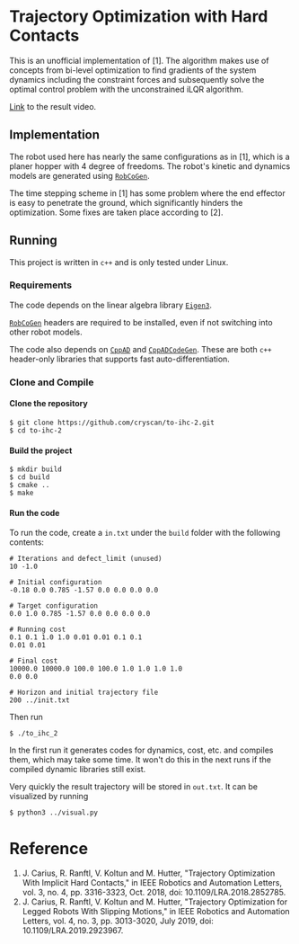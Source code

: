 # Trajectory Optimization with Hard Contacts

This is an unofficial implementation of [1]. The algorithm makes use of concepts from bi-level optimization to find
gradients of the system dynamics including the constraint forces and subsequently solve the optimal control problem with
the unconstrained iLQR algorithm.

[Link](https://youtu.be/FF3h_-KwoyE) to the result video.

## Implementation

The robot used here has nearly the same configurations as in [1], which is a planer hopper with 4 degree of freedoms.
The robot's kinetic and dynamics models are generated using [`RobCoGen`](https://robcogenteam.bitbucket.io/).

The time stepping scheme in [1] has some problem where the end effector is easy to penetrate the ground, which
significantly hinders the optimization. Some fixes are taken place according to [2].

## Running

This project is written in `c++` and is only tested under Linux.

### Requirements

The code depends on the linear algebra library [`Eigen3`](https://eigen.tuxfamily.org).

[`RobCoGen`](https://robcogenteam.bitbucket.io/) headers are required to be installed, even if not switching into other
robot models.

The code also depends on [`CppAD`](https://github.com/coin-or/CppAD.git)
and [`CppADCodeGen`](https://github.com/joaoleal/CppADCodeGen.git). These are both `c++` header-only libraries that
supports fast auto-differentiation.

### Clone and Compile

#### Clone the repository

```shell
$ git clone https://github.com/cryscan/to-ihc-2.git
$ cd to-ihc-2
```

#### Build the project

```shell
$ mkdir build
$ cd build
$ cmake ..
$ make
```

#### Run the code

To run the code, create a `in.txt` under the `build` folder with the following contents:

```
# Iterations and defect_limit (unused)
10 -1.0

# Initial configuration
-0.18 0.0 0.785 -1.57 0.0 0.0 0.0 0.0

# Target configuration
0.0 1.0 0.785 -1.57 0.0 0.0 0.0 0.0

# Running cost
0.1 0.1 1.0 1.0 0.01 0.01 0.1 0.1
0.01 0.01

# Final cost
10000.0 10000.0 100.0 100.0 1.0 1.0 1.0 1.0
0.0 0.0

# Horizon and initial trajectory file
200 ../init.txt
```

Then run

```shell
$ ./to_ihc_2
```

In the first run it generates codes for dynamics, cost, etc. and compiles them, which may take some time. It won't do
this in the next runs if the compiled dynamic libraries still exist.

Very quickly the result trajectory will be stored in `out.txt`. It can be visualized by running

```shell
$ python3 ../visual.py
```

# Reference

1. J. Carius, R. Ranftl, V. Koltun and M. Hutter, "Trajectory Optimization With Implicit Hard Contacts," in IEEE
   Robotics and Automation Letters, vol. 3, no. 4, pp. 3316-3323, Oct. 2018, doi: 10.1109/LRA.2018.2852785.
2. J. Carius, R. Ranftl, V. Koltun and M. Hutter, "Trajectory Optimization for Legged Robots With Slipping Motions," in
   IEEE Robotics and Automation Letters, vol. 4, no. 3, pp. 3013-3020, July 2019, doi: 10.1109/LRA.2019.2923967.